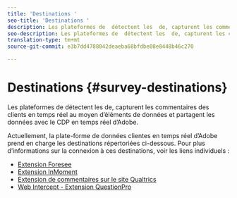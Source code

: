 ```yaml
---
title: 'Destinations '
seo-title: 'Destinations '
description: Les plateformes de  détectent les  de, capturent les commentaires des clients en temps réel au moyen d’éléments de données et partagent les données avec le CDP en temps réel d’Adobe.
seo-description: Les plateformes de  détectent les  de, capturent les commentaires des clients en temps réel au moyen d’éléments de données et partagent les données avec le CDP en temps réel d’Adobe.
translation-type: tm+mt
source-git-commit: e3b7dd4788042deaeba68bfdbe08e8448b46c270

---
```



# Destinations {#survey-destinations}

Les plateformes de  détectent les  de, capturent les commentaires des clients en temps réel au moyen d’éléments de données et partagent les données avec le CDP en temps réel d’Adobe.

Actuellement, la plate-forme de données clientes en temps réel d’Adobe prend en charge les destinations  répertoriées ci-dessous. Pour plus d’informations sur la connexion à ces destinations, voir les liens individuels :

* [Extension Foresee](/help/rtcdp/destinations/foresee-extension.md)
* [Extension InMoment](/help/rtcdp/destinations/inmoment-extension.md)
* [Extension de commentaires sur le site Qualtrics](qualtrics-extension.md)
* [Web Intercept - Extension QuestionPro](/help/rtcdp/destinations/web-intercept-surveys-extension.md)